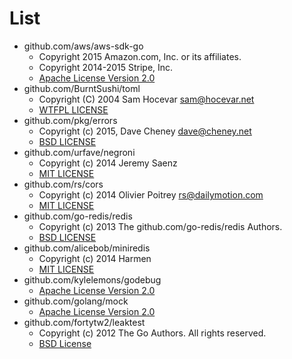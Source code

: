 # List
- github.com/aws/aws-sdk-go
  - Copyright 2015 Amazon.com, Inc. or its affiliates.
  - Copyright 2014-2015 Stripe, Inc.
  - [Apache License Version 2.0](https://github.com/aws/aws-sdk-go/blob/master/LICENSE.txt)
- github.com/BurntSushi/toml
  - Copyright (C) 2004 Sam Hocevar <sam@hocevar.net>
  - [WTFPL LICENSE](https://github.com/BurntSushi/toml/blob/master/COPYING)
- github.com/pkg/errors
  - Copyright (c) 2015, Dave Cheney <dave@cheney.net>
  - [BSD LICENSE](https://github.com/pkg/errors/blob/master/LICENSE)
- github.com/urfave/negroni
  - Copyright (c) 2014 Jeremy Saenz
  - [MIT LICENSE](https://github.com/urfave/negroni/blob/master/LICENSE)
- github.com/rs/cors
  - Copyright (c) 2014 Olivier Poitrey <rs@dailymotion.com>
  - [MIT LICENSE](https://github.com/rs/cors/blob/master/LICENSE)
- github.com/go-redis/redis
  - Copyright (c) 2013 The github.com/go-redis/redis Authors.
  - [BSD LICENSE](https://github.com/go-redis/redis/blob/v5/LICENSE)
- github.com/alicebob/miniredis
  - Copyright (c) 2014 Harmen
  - [MIT LICENSE](https://github.com/alicebob/miniredis/blob/master/LICENSE)
- github.com/kylelemons/godebug
  - [Apache License Version 2.0](https://github.com/kylelemons/godebug/blob/master/LICENSE)
- github.com/golang/mock
  - [Apache License Version 2.0](https://github.com/golang/mock/blob/master/LICENSE)
- github.com/fortytw2/leaktest
  - Copyright (c) 2012 The Go Authors. All rights reserved.
  - [BSD License](https://github.com/fortytw2/leaktest/blob/master/LICENSE)
